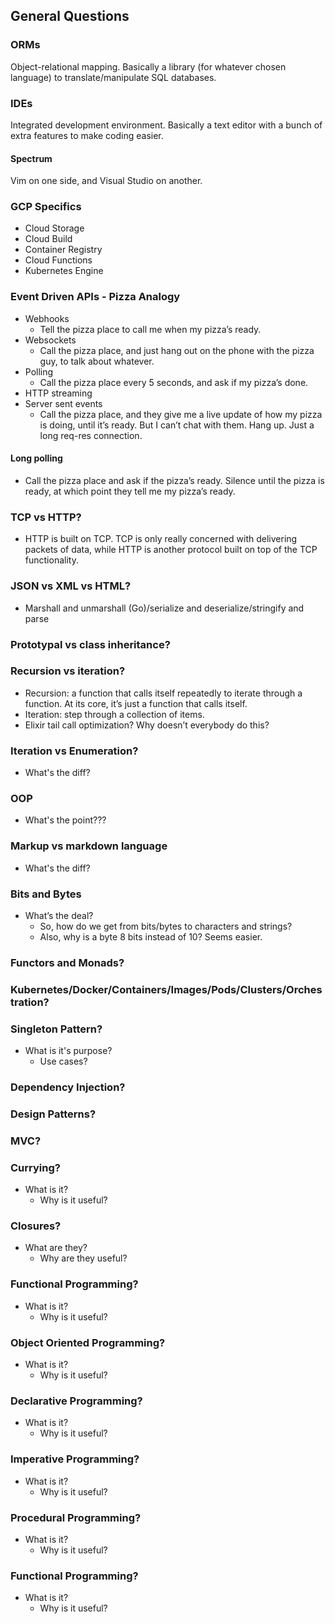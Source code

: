 ## General Questions

### ORMs

Object-relational mapping. Basically a library (for whatever chosen language) to translate/manipulate SQL databases.

### IDEs

Integrated development environment. Basically a text editor with a bunch of extra features to make coding easier.

#### Spectrum

Vim on one side, and Visual Studio on another.

### GCP Specifics

- Cloud Storage
- Cloud Build
- Container Registry
- Cloud Functions
- Kubernetes Engine

### Event Driven APIs - Pizza Analogy

- Webhooks
  - Tell the pizza place to call me when my pizza’s ready.
- Websockets
  - Call the pizza place, and just hang out on the phone with the pizza guy, to talk about whatever.
- Polling
  - Call the pizza place every 5 seconds, and ask if my pizza’s done.
- HTTP streaming
- Server sent events
  - Call the pizza place, and they give me a live update of how my pizza is doing, until it’s ready. But I can’t chat with them. Hang up. Just a long req-res connection.

#### Long polling

- Call the pizza place and ask if the pizza’s ready. Silence until the pizza is ready, at which point they tell me my pizza’s ready.

### TCP vs HTTP?

- HTTP is built on TCP. TCP is only really concerned with delivering packets of data, while HTTP is another protocol built on top of the TCP functionality.

### JSON vs XML vs HTML?

- Marshall and unmarshall (Go)/serialize and deserialize/stringify and parse

### Prototypal vs class inheritance?

### Recursion vs iteration?

- Recursion: a function that calls itself repeatedly to iterate through a function. At its core, it’s just a function that calls itself.
- Iteration: step through a collection of items.
- Elixir tail call optimization? Why doesn’t everybody do this?

### Iteration vs Enumeration?

- What's the diff?

### OOP

- What's the point???

### Markup vs markdown language

- What's the diff?

### Bits and Bytes

- What’s the deal?
  - So, how do we get from bits/bytes to characters and strings?
  - Also, why is a byte 8 bits instead of 10? Seems easier.

### Functors and Monads?

### Kubernetes/Docker/Containers/Images/Pods/Clusters/Orchestration?

### Singleton Pattern?

- What is it's purpose?
  - Use cases?

### Dependency Injection?

### Design Patterns?

### MVC?

### Currying?

- What is it?
  - Why is it useful?

### Closures?

- What are they?
  - Why are they useful?

### Functional Programming?

- What is it?
  - Why is it useful?

### Object Oriented Programming?

- What is it?
  - Why is it useful?

### Declarative Programming?

- What is it?
  - Why is it useful?

### Imperative Programming?

- What is it?
  - Why is it useful?

### Procedural Programming?

- What is it?
  - Why is it useful?

### Functional Programming?

- What is it?
  - Why is it useful?

